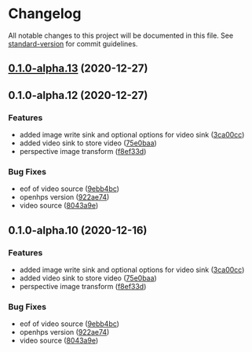 # Changelog

All notable changes to this project will be documented in this file. See [standard-version](https://github.com/conventional-changelog/standard-version) for commit guidelines.

## [0.1.0-alpha.13](https://github.com/OpenHPS/openhps-opencv/compare/v0.1.0-alpha.12...v0.1.0-alpha.13) (2020-12-27)

## 0.1.0-alpha.12 (2020-12-27)


### Features

* added image write sink and optional options for video sink ([3ca00cc](https://github.com/OpenHPS/openhps-opencv/commit/3ca00ccbc1234e6ff013128372e758d101748301))
* added video sink to store video ([75e0baa](https://github.com/OpenHPS/openhps-opencv/commit/75e0baa71ac3baec31cab4493a591970c6de62f7))
* perspective image transform ([f8ef33d](https://github.com/OpenHPS/openhps-opencv/commit/f8ef33dde59ee7a1fd32c40a43797f3054dcd79b))


### Bug Fixes

* eof of video source ([9ebb4bc](https://github.com/OpenHPS/openhps-opencv/commit/9ebb4bc106d19bee5d23a347193580d88ec7ee75))
* openhps version ([922ae74](https://github.com/OpenHPS/openhps-opencv/commit/922ae74b5b33e7f99282aabd69430f37df36bc7c))
* video source ([8043a9e](https://github.com/OpenHPS/openhps-opencv/commit/8043a9ef605464a39e2a481c321411fb8e9d8dc8))

## 0.1.0-alpha.10 (2020-12-16)


### Features

* added image write sink and optional options for video sink ([3ca00cc](https://github.com/OpenHPS/openhps-opencv/commit/3ca00ccbc1234e6ff013128372e758d101748301))
* added video sink to store video ([75e0baa](https://github.com/OpenHPS/openhps-opencv/commit/75e0baa71ac3baec31cab4493a591970c6de62f7))
* perspective image transform ([f8ef33d](https://github.com/OpenHPS/openhps-opencv/commit/f8ef33dde59ee7a1fd32c40a43797f3054dcd79b))


### Bug Fixes

* eof of video source ([9ebb4bc](https://github.com/OpenHPS/openhps-opencv/commit/9ebb4bc106d19bee5d23a347193580d88ec7ee75))
* openhps version ([922ae74](https://github.com/OpenHPS/openhps-opencv/commit/922ae74b5b33e7f99282aabd69430f37df36bc7c))
* video source ([8043a9e](https://github.com/OpenHPS/openhps-opencv/commit/8043a9ef605464a39e2a481c321411fb8e9d8dc8))
